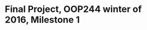 Final Project, OOP244 winter of 2016, Milestone 1
=================================================
